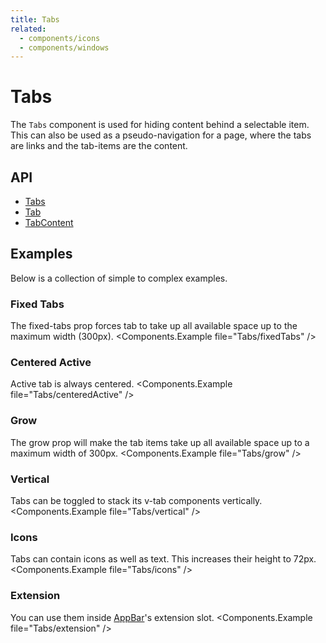 ```yaml
---
title: Tabs
related:
  - components/icons
  - components/windows
---
```


# Tabs

The `Tabs` component is used for hiding content behind a selectable item. This can also be used as a pseudo-navigation for a page, where the tabs are links and the tab-items are the content.

## API

- [Tabs](/api/Tabs/)
- [Tab](/api/Tab/)
- [TabContent](/api/TabContent/)

## Examples

Below is a collection of simple to complex examples.

### Fixed Tabs

The fixed-tabs prop forces tab to take up all available space up to the maximum width (300px).
<Components.Example file="Tabs/fixedTabs" />

### Centered Active

Active tab is always centered.
<Components.Example file="Tabs/centeredActive" />

### Grow

The grow prop will make the tab items take up all available space up to a maximum width of 300px.
<Components.Example file="Tabs/grow" />

### Vertical

Tabs can be toggled to stack its v-tab components vertically.
<Components.Example file="Tabs/vertical" />

### Icons

Tabs can contain icons as well as text. This increases their height to 72px.
<Components.Example file="Tabs/icons" />

### Extension

You can use them inside [AppBar](/components/app-bar/)'s extension slot.
<Components.Example file="Tabs/extension" />
